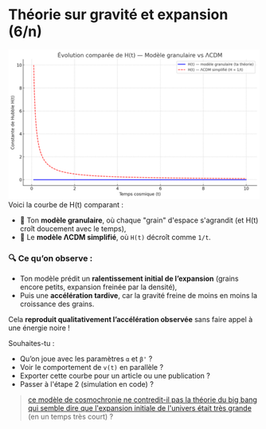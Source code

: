 # Théorie sur gravité et expansion (6/n)

![Evolution comparée de H(t) - Modèle granulaire vs ΛCDM](figure1.webp "Evolution comparée de H(t) - Modèle granulaire vs ΛCDM")
Voici la courbe de H(t) comparant :

- 🔵 Ton **modèle granulaire**, où chaque "grain" d'espace s'agrandit (et H(t) croît doucement avec le temps),
- 🔴 Le **modèle ΛCDM simplifié**, où `H(t)` décroît comme `1/t`.

### 🔍 Ce qu’on observe :

- Ton modèle prédit un **ralentissement initial de l’expansion** (grains encore petits, expansion freinée par la densité),
- Puis une **accélération tardive**, car la gravité freine de moins en moins la croissance des grains.

Cela **reproduit qualitativement l’accélération observée** sans faire appel à une énergie noire !

Souhaites-tu :

- Qu’on joue avec les paramètres `α` et `β'` ?
- Voir le comportement de `v(t)` en parallèle ?
- Exporter cette courbe pour un article ou une publication ?
- Passer à l'étape 2 (simulation en code) ?

> [ce modèle de cosmochronie ne contredit-il pas la théorie du big bang qui semble dire que l'expansion initiale de l'univers était très grande](07.md) (en un temps très court) ?
